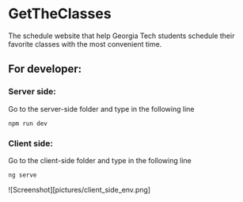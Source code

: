 # GetTheClasses
The schedule website that help Georgia Tech students schedule their favorite classes with the most convenient time.

## For developer:
### Server side:
Go to the server-side folder and type in the following line
```
npm run dev
```

### Client side:
Go to the client-side folder and type in the following line
```
ng serve
```
![Screenshot][pictures/client_side_env.png]
